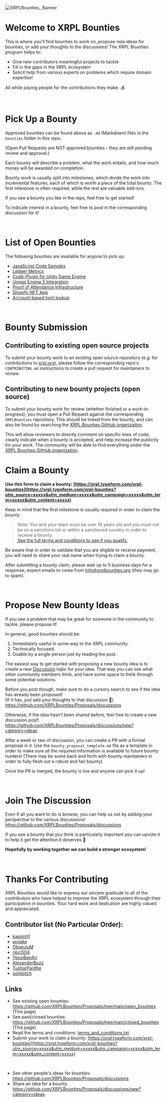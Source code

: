 ![XRPLBounties_ Banner](https://user-images.githubusercontent.com/81505/187058580-15bde16a-18b8-47b4-940f-80401564a99c.png)

# Welcome to XRPL Bounties

This is where you'll find bounties to work on, propose new ideas for bounties, or add your thoughts to the discussions!
The XRPL Bounties program helps to:

- Give new contributors meaningful projects to tackle
- Fill in the gaps in the XRPL ecosystem
- Solicit help from various experts on problems which require domain expertise!

All while paying people for the contributions they make. 💰

<br>

# Pick Up a Bounty

Approved bounties can be found above as `.md` (Markdown) files in the `bounties` folder in this repo.

(Open Pull Requests are NOT approved bounties - they are still pending review and approval.)

Each bounty will describe a problem, what the work entails, and how much money will be awarded on completion.

Bounty work is usually split into milestones, which divide the work into incremental features, each of which is worth a piece of the total bounty. The first milestone is often required, while the rest are valuable add-ons.

If you see a bounty you like in the repo, feel free to get started!

To indicate interest in a bounty, feel free to post in the corresponding discussion for it!

<br>

# List of Open Bounties

The following bounties are available for anyone to pick up:

- [JavaScript Code Samples](https://github.com/XRPLBounties/Proposals/blob/main/open_bounties/0031%20JavaScript%20Code%20Samples.md)
- [Ledger Metrics](https://github.com/XRPLBounties/Proposals/blob/main/open_bounties/0018%20Ledger%20Metrics.md)
- [Code-Plugin for Unity Game Engine](https://github.com/XRPLBounties/Proposals/blob/main/open_bounties/0015%20Code-Plugin%20for%20Unity%20Game%20Engine.md)
- [Unreal Engine 5 Integration](https://github.com/XRPLBounties/Proposals/blob/main/open_bounties/0014%20Unreal%20Engine%205%20Integration.md)
- [Proof of Attendance Infrastructure](https://github.com/XRPLBounties/Proposals/blob/main/open_bounties/0019%20Proof%20of%20Attendance%20Infrastructure.md)
- [Shopify NFT App](https://github.com/XRPLBounties/Proposals/blob/main/open_bounties/0052%20Shopify%20NFT%20App.md)
- [Account-based toml lookup](https://github.com/XRPLBounties/Proposals/blob/main/open_bounties/0062%20Account-based%20toml%20Lookup.md)


<br>

# Bounty Submission

## Contributing to existing open source projects
To submit your bounty work to an existing open source repository (e.g. for contributions to [xrpl.org](https://github.com/XRPLF/xrpl-dev-portal)), please follow the corresponding repo's `CONTRIBUTING.md` instructions to create a pull request for maintainers to review.


## Contributing to new bounty projects (open source)

To submit your bounty work for review (whether finished or a work-in-progress), you must open a Pull Request against the corresponding `XRPLBounties` repository. This should be linked from the bounty, and can also be found by searching the [XRPL Bounties GitHub organization](https://github.com/XRPLBounties).

This will allow reviewers to directly comment on specific lines of code, clearly indicate when a bounty is accepted, and help increase the publicity for your work. The community will be able to find everything under the [XRPL Bounties GitHub organization](https://github.com/XRPLBounties).
<br>




# Claim a Bounty

**Use this form to claim a bounty: [https://xrpl.typeform.com/xrpl-bounties](https://xrpl.typeform.com/xrpl-bounties?utm_source=xxxxx&utm_medium=xxxxx&utm_campaign=xxxxx&utm_term=xxxxx&utm_content=xxxxx)**

Keep in mind that the first milestone is usually required in order to claim the bounty.

> Note: You and your team must be over 18 years old and you must not be on a sanctions list or within a sanctioned country in order to receive a bounty. <br>[See the full terms and conditions to see if you qualify.](terms_and_conditions.txt)

Be aware that in order to validate that you are eligible to receive payment, you will need to share your real name when trying to claim a bounty.

After submitting a bounty claim, please wait up to 5 business days for a response, expect emails to come from info@xrplbounties.org (they may go to spam).

<br>



# Propose New Bounty Ideas

If you see a problem that may be great for someone in the community to tackle, please propose it!

In general, good bounties should be:

1. Immediately useful in some way to the XRPL community.
2. Technically focused.
3. Doable by a single person just by reading the post.

The easiest way to get started with proposing a new bounty idea is to create a new [Discussion](https://github.com/XRPLBounties/Proposals/discussions) topic for your idea. That way you can see what other community members think, and have some space to think through some potential solutions.

Before you post though, make sure to do a cursory search to see if the idea has already been proposed! <br>
(If it has, just add your thoughts to that discussion 🙂) <br>
https://github.com/XRPLBounties/Proposals/discussions

Otherwise, if the idea hasn’t been shared before, feel free to create a new discussion post! <br> https://github.com/XRPLBounties/Proposals/discussions/new?category=ideas

After a week or two of discussion, you can create a PR with a formal proposal in it. Use the `bounty_proposal_template.md` file as a template in order to make sure all the required information is available to future bounty hunters! (There may be some back and forth with bounty maintainers in order to fully flesh out a robust and fair bounty)

Once the PR is merged, the bounty is live and anyone can pick it up!

<br>

# Join The Discussion

Even if all you want to do is browse, you can help us out by adding your perspective to the various discussions!
https://github.com/XRPLBounties/Proposals/discussions

If you see a bounty that you think is particularly important you can upvote it to help it get the attention it deserves 🙂

**Hopefully by working together we can build a stronger ecosystem!**

<br>

# Thanks For Contributing
XRPL Bounties would like to express our sincere gratitude to all of the contributors who have helped to improve the XRPL ecosystem through their participation in bounties. Your hard work and dedication are highly valued and appreicated. 
## Contributor list (No Particular Order):
- [kasiimh1](https://github.com/kasiimh1)
- [wojake](https://github.com/wojake)
- [ObiajuluM](https://github.com/ObiajuluM)
- [ripci504](https://github.com/ripci504)
- [YossiBenAri](https://github.com/YossiBenAri)
- [AlexanderBuzz](https://github.com/AlexanderBuzz)
- [TusharPardhe](https://github.com/TusharPardhe)
- [golobitch](https://github.com/golobitch)


## Links

- See existing open bounties: https://github.com/XRPLBounties/Proposals/tree/main/open_bounties (This page)
- See past/closed bounties: https://github.com/XRPLBounties/Proposals/tree/main/closed_bounties (This page)
- Read the terms and conditions: [terms_and_conditions.txt](terms_and_conditions.txt)
- Submit your work to claim a bounty: [https://xrpl.typeform.com/xrpl-bounties](https://xrpl.typeform.com/xrpl-bounties?utm_source=xxxxx&utm_medium=xxxxx&utm_campaign=xxxxx&utm_term=xxxxx&utm_content=xxxxx)

<br>

- See other people's ideas for bounties: https://github.com/XRPLBounties/Proposals/discussions
- Share an idea for a bounty: https://github.com/XRPLBounties/Proposals/discussions/new?category=ideas
